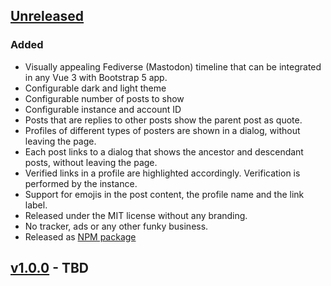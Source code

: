 ## [Unreleased]

### Added

* Visually appealing Fediverse (Mastodon) timeline that can be integrated in any Vue 3 with Bootstrap 5 app.
* Configurable dark and light theme
* Configurable number of posts to show
* Configurable instance and account ID
* Posts that are replies to other posts show the parent post as quote.
* Profiles of different types of posters are shown in a dialog, without leaving the page.
* Each post links to a dialog that shows the ancestor and descendant posts, without leaving the page.
* Verified links in a profile are highlighted accordingly. Verification is performed by the instance.
* Support for emojis in the post content, the profile name and the link label.
* Released under the MIT license without any branding.
* No tracker, ads or any other funky business.
* Released as [NPM package]


## [v1.0.0] - TBD


[Unreleased]: https://github.com/networld-to/vue-ap-timeline/compare/5a7e2d2...HEAD
[v1.0.0]: https://github.com/networld-to/vue-ap-timeline/compare/v1.0.0...HEAD
[NPM package]: https://www.npmjs.com/package/@networld-to/vue-ap-timeline